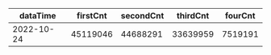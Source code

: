|dataTime|firstCnt|secondCnt|thirdCnt|fourCnt|
|-|-|-|-|-|
|2022-10-24|45119046|44688291|33639959|7519191|